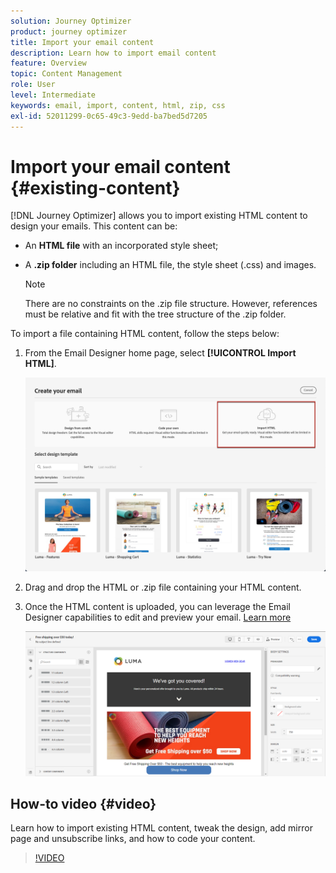 ```yaml
---
solution: Journey Optimizer
product: journey optimizer
title: Import your email content
description: Learn how to import email content
feature: Overview
topic: Content Management
role: User
level: Intermediate
keywords: email, import, content, html, zip, css
exl-id: 52011299-0c65-49c3-9edd-ba7bed5d7205
---
```

# Import your email content {#existing-content}

[!DNL Journey Optimizer] allows you to import existing HTML content to design your emails. This content can be:

* An **HTML file** with an incorporated style sheet;
* A **.zip folder** including an HTML file, the style sheet (.css) and images.

    >[!NOTE]
    >
    >There are no constraints on the .zip file structure. However, references must be relative and fit with the tree structure of the .zip folder.

To import a file containing HTML content, follow the steps below:

1. From the Email Designer home page, select **[!UICONTROL Import HTML]**.

    ![](assets/import-html_2.png)

1. Drag and drop the HTML or .zip file containing your HTML content.

1. Once the HTML content is uploaded, you can leverage the Email Designer capabilities to edit and preview your email. [Learn more](content-from-scratch.md)

    ![](assets/html-imported.png)

## How-to video {#video}

Learn how to import existing HTML content, tweak the design, add mirror page and unsubscribe links, and how to code your content.

>[!VIDEO](https://video.tv.adobe.com/v/334102?quality=12)
